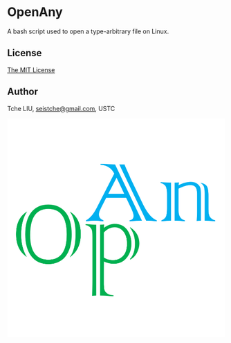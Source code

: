 # OpenAny
A bash script used to open a type-arbitrary file on Linux.

## License
[The MIT License](http://tchel.mit-license.org)

## Author
Tche LIU, <seistche@gmail.com>, USTC

![OpenAny](https://github.com/TcheL/OpenAny/blob/master/OpAn.png)